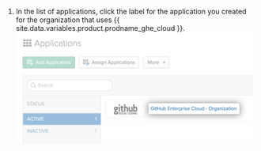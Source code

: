 1. In the list of applications, click the label for the application you created for the organization that uses {{ site.data.variables.product.prodname_ghe_cloud }}.
  ![{{ site.data.variables.product.prodname_ghe_cloud }} application in Okta](/assets/images/help/saml/okta-ghec-application.png)
